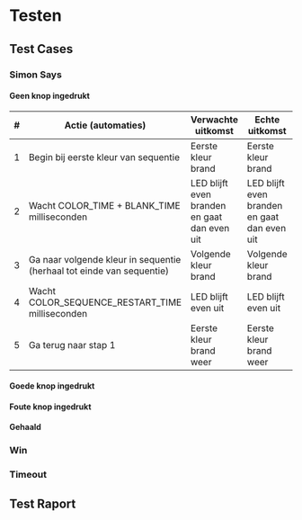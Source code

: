 # Testen

## Test Cases
### Simon Says
#### Geen knop ingedrukt
| # | Actie (automaties)                                                    | Verwachte uitkomst                           | Echte uitkomst                               | Resultaat |
|---|-----------------------------------------------------------------------|----------------------------------------------|----------------------------------------------|-----------|
| 1 | Begin bij eerste kleur van sequentie                                  | Eerste kleur brand                           | Eerste kleur brand                           | Goed      |
| 2 | Wacht COLOR_TIME + BLANK_TIME milliseconden                           | LED blijft even branden en gaat dan even uit | LED blijft even branden en gaat dan even uit | Goed      |
| 3 | Ga naar volgende kleur in sequentie (herhaal tot einde van sequentie) | Volgende kleur brand                         | Volgende kleur brand                         | Goed      |
| 4 | Wacht COLOR_SEQUENCE_RESTART_TIME milliseconden                       | LED blijft even uit                          | LED blijft even uit                          | Goed      |
| 5 | Ga terug naar stap 1                                                  | Eerste kleur brand weer                      | Eerste kleur brand weer                      | Goed      |

#### Goede knop ingedrukt
#### Foute knop ingedrukt
#### Gehaald

### Win

### Timeout


## Test Raport